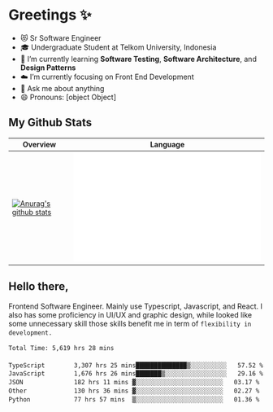 # Greetings ✨
- 😻 Sr Software Engineer
- 🎓 Undergraduate Student at Telkom University, Indonesia
- 🌱 I’m currently learning **Software Testing**, **Software Architecture**, and **Design Patterns**
- ☁️ I’m currently focusing on Front End Development
- 💬 Ask me about anything
- 😄 Pronouns: [object Object]

## My Github Stats

| Overview | Language |
| --- | --- |
|[![Anurag's github stats](https://github-readme-stats.vercel.app/api?username=abui-am&count_private=true)](https://github.com/anuraghazra/github-readme-stats)|![Language](https://raw.githubusercontent.com/abui-am/stats/c6455f656dfce7acd3951e5ec5b25d72af0b2ee3/generated/languages.svg)|

## Hello there, 
Frontend Software Engineer. 
Mainly use Typescript, Javascript, and React. I also has some proficiency in UI/UX and graphic design, while looked like some unnecessary skill those skills benefit me in term of `flexibility in development.`


<!--START_SECTION:waka-->

```txt
Total Time: 5,619 hrs 28 mins

TypeScript        3,307 hrs 25 mins██████████████▒░░░░░░░░░░   57.52 %
JavaScript        1,676 hrs 26 mins███████▒░░░░░░░░░░░░░░░░░   29.16 %
JSON              182 hrs 11 mins ▓░░░░░░░░░░░░░░░░░░░░░░░░   03.17 %
Other             130 hrs 36 mins ▓░░░░░░░░░░░░░░░░░░░░░░░░   02.27 %
Python            77 hrs 57 mins  ▒░░░░░░░░░░░░░░░░░░░░░░░░   01.36 %
```

<!--END_SECTION:waka-->
